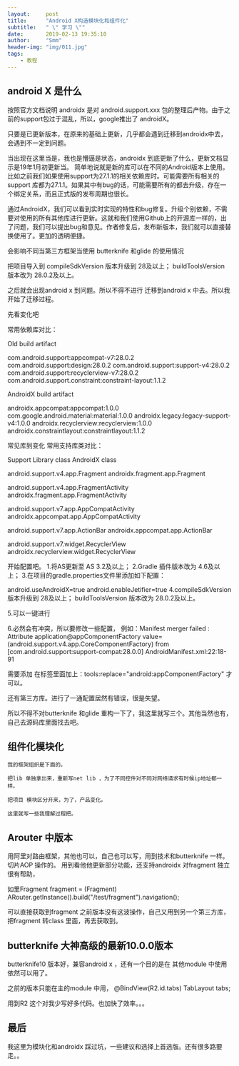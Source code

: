 ```yaml
---
layout:     post
title:      "Android X构造模块化和组件化"
subtitle:   " \" 学习 \""
date:       2019-02-13 19:35:10
author:     "Smm"
header-img: "img/011.jpg"
tags:
    - 教程
---
```





## android X 是什么
按照官方文档说明 androidx 是对 android.support.xxx 包的整理后产物。由于之前的support包过于混乱，所以，google推出了 androidX。

只要是已更新版本，在原来的基础上更新，几乎都会遇到迁移到androidx中去，会遇到不一定到问题。

当出现在这里当是，我也是懵逼是状态，androidx 到底更新了什么，更新文档显示是19年1月初更新当。
简单地说就是新的库可以在不同的Android版本上使用。比如之前我们如果使用support为27.1.1的相关依赖库时。可能需要所有相关的support 库都为27.1.1。如果其中有bug的话，可能需要所有的都去升级，存在一个绑定关系，而且正式版的发布周期也很长。

通过AndroidX，我们可以看到实时实现的特性和bug修复。升级个别依赖，不需要对使用的所有其他库进行更新。这就和我们使用Github上的开源库一样的，出了问题，我们可以提出bug和意见。作者修复后，发布新版本，我们就可以直接替换使用了。更加的透明便捷。


会影响不同当第三方框架当使用
butterknife 和glide 的使用情况

把项目导入到
compileSdkVersion 版本升级到 28及以上；
buildToolsVersion 版本改为 28.0.2及以上。

之后就会出现android x 到问题。所以不得不进行 迁移到android x 中去。所以我开始了迁移过程。

先看变化吧

常用依赖库对比：


Old  build artifact

com.android.support:appcompat-v7:28.0.2
com.android.support:design:28.0.2
com.android.support:support-v4:28.0.2
com.android.support:recyclerview-v7:28.0.2
com.android.support.constraint:constraint-layout:1.1.2

AndroidX  build artifact

androidx.appcompat:appcompat:1.0.0
com.google.android.material:material:1.0.0
androidx.legacy:legacy-support-v4:1.0.0
androidx.recyclerview:recyclerview:1.0.0
androidx.constraintlayout:constraintlayout:1.1.2

常见库到变化
常用支持库类对比：

Support Library class
AndroidX class

android.support.v4.app.Fragment
androidx.fragment.app.Fragment


android.support.v4.app.FragmentActivity
androidx.fragment.app.FragmentActivity


android.support.v7.app.AppCompatActivity
androidx.appcompat.app.AppCompatActivity


android.support.v7.app.ActionBar
androidx.appcompat.app.ActionBar


android.support.v7.widget.RecyclerView
androidx.recyclerview.widget.RecyclerView 

开始配置吧。
1.将AS更新至 AS 3.2及以上；
2.Gradle 插件版本改为 4.6及以上；
3.在项目的gradle.properties文件里添加如下配置：

android.useAndroidX=true
android.enableJetifier=true
4.compileSdkVersion 版本升级到 28及以上；
   buildToolsVersion 版本改为 28.0.2及以上。
   
5.可以一键进行
   [](https://upload-images.jianshu.io/upload_images/4625401-b9524e8fa789d620.png?imageMogr2/auto-orient/strip%7CimageView2/2/w/316)
   
   
6.必然会有冲突，所以要修改一些配置，
   例如：Manifest merger failed : Attribute application@appComponentFactory value=(android.support.v4.app.CoreComponentFactory) from [com.android.support:support-compat:28.0.0] AndroidManifest.xml:22:18-91
   
   需要添加 在<application>标签里面加上：tools:replace="android:appComponentFactory" 才可以。
   
还有第三方库。进行了一通配置居然有错误，很是失望。
   
所以不得不对butterknife 和glide 重构一下了，我这里就写三个。其他当然也有，自己去源码库里面找去吧。
   
## 组件化模块化
	我的框架组织是下面的。
	
	把lib 单独拿出来，重新写net lib ，为了不同控件对不同对网络请求有时候ip地址都一样。
	
	把项目 模块区分开来，为了，产品变化。
	
	这里就写一些我理解过程把。

		
## Arouter 中版本

用阿里对路由框架，其他也可以，自己也可以写，用到技术和butterknife 一样。切片AOP 操作的。
用到看他他更新部分功能，还支持androidx 对fragment 独立很有帮助，

如里Fragment fragment = (Fragment) ARouter.getInstance().build("/test/fragment").navigation();

可以直接获取到fragment 之前版本没有这波操作，自己又用到另一个第三方库，把fragment 转class 里面，再去获取到。



## butterknife 大神高级的最新10.0.0版本

butterknife10 版本好，兼容android x ，还有一个目的是在 其他module 中使用依然可以用了。

之前的版本只能在主的module 中用，
@BindView(R2.id.tabs)
TabLayout tabs;

用到R2 这个对我少写好多代码。也加快了效率。。。


## 最后

我这里为模块化和androidx 踩过坑，一些建议和选择上首选版。还有很多路要走。。